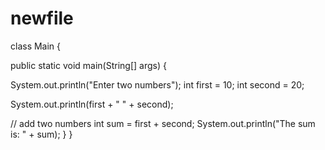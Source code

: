 # newfile
class Main {

public static void main(String[] args) {

System.out.println("Enter two numbers");
int first = 10;
int second = 20;

System.out.println(first + " " + second);

// add two numbers
int sum = first + second;
System.out.println("The sum is: " + sum);
} }
